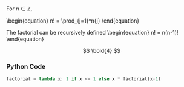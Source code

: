 For $n \in \mathbb{Z}$,

\begin{equation}
n! = \prod_{j=1}^n{j} 
\end{equation}

The factorial can be recursively defined
\begin{equation}
n! = n(n-1)!
\end{equation}

$$
\bold{4}
$$

### Python Code
```py
factorial = lambda x: 1 if x <= 1 else x * factorial(x-1)
```